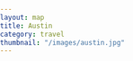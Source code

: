 ```yaml
---
layout: map
title: Austin
category: travel
thumbnail: "/images/austin.jpg"
---
```

<html>
  <head>
  	<meta charset="utf-8">
    <link rel="stylesheet" type="text/css" href="css/style.css">
    <script type="text/javascript" src="https://maps.googleapis.com/maps/api/js?key=AIzaSyBjiDtJdMbIB54fTQAPJV7bljadWrv0Jww"></script>
    <script type="text/javascript" src="js/map.js"></script>
  </head>
  <body>
    <div id="map-canvas"/>
  </body>
</html>
<style>
  html {
  height: 100%;}
  body {height: 100%;margin: 0;padding: 0;}
  #map-canvas {height: 100%;}
  #iw_container .iw_title {font-size: 16px;font-weight: bold;}
  .iw_content {padding: 15px 15px 15px 0;}
<style>
<script type="text/javascript" src="https://maps.googleapis.com/maps/api/js?key=AIzaSyBjiDtJdMbIB54fTQAPJV7bljadWrv0Jww">

var map;
var infoWindow;

var markersData = [
   {
      lat: 40.6386333,
      lng: -8.745,
      name: "Camping Praia da Barra",
      address1:"Rua Diogo CÃ£o, 125",
      address2: "Praia da Barra",
      postalCode: "3830-772 Gafanha da NazarÃ©"},
   {
      lat: 40.59955,
      lng: -8.7498167,
      name: "Camping Costa Nova",
      address1:"Quinta dos Patos, n.Âº 2",
      address2: "Praia da Costa Nova",
      postalCode: "3830-453 Gafanha da EncarnaÃ§Ã£o"
   },
   {
      lat: 40.6247167,
      lng: -8.7129167,
      name: "Camping Gafanha da NazarÃ©",
      address1:"Rua dos BalneÃ¡rios do Complexo Desportivo",
      address2: "Gafanha da NazarÃ©",
      postalCode: "3830-225 Gafanha da NazarÃ©"
   } // don't insert comma in the last item
];


function initialize() {
   var mapOptions = {
      center: new google.maps.LatLng(40.601203,-8.668173),
      zoom: 9,
      mapTypeId: 'roadmap',
   };

   map = new google.maps.Map(document.getElementById('map-canvas'), mapOptions);

   infoWindow = new google.maps.InfoWindow();

   google.maps.event.addListener(map, 'click', function() {
      infoWindow.close();
   });

   displayMarkers();
}
google.maps.event.addDomListener(window, 'load', initialize);

function displayMarkers(){

   var bounds = new google.maps.LatLngBounds();
   
   for (var i = 0; i < markersData.length; i++){

      var latlng = new google.maps.LatLng(markersData[i].lat, markersData[i].lng);
      var name = markersData[i].name;
      var address1 = markersData[i].address1;
      var address2 = markersData[i].address2;
      var postalCode = markersData[i].postalCode;

      createMarker(latlng, name, address1, address2, postalCode);

      bounds.extend(latlng);  
   }

   map.fitBounds(bounds);
}

function createMarker(latlng, name, address1, address2, postalCode){
   var marker = new google.maps.Marker({
      map: map,
      position: latlng,
      title: name
   });

   
   google.maps.event.addListener(marker, 'click', function() {
      
      var iwContent = '<div id="iw_container">' +
            '<div class="iw_title">' + name + '</div>' +
         '<div class="iw_content">' + address1 + '<br />' +
         address2 + '<br />' +
         postalCode + '</div></div>';
      
      infoWindow.setContent(iwContent);

      infoWindow.open(map, marker);
   });
}
</script>
